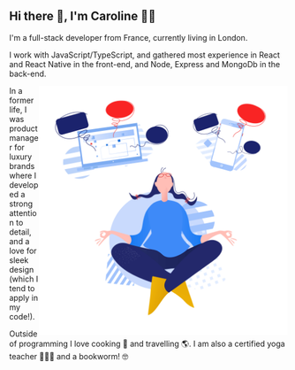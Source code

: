 ## Hi there 👋, I'm Caroline :woman_technologist:

I'm a full-stack developer from France, currently living in London. 

I work with JavaScript/TypeScript, and gathered most experience in React and React Native in the front-end, and Node, Express and MongoDb in the back-end.

<img align="right" alt="illustration of web developer with laptop" src="./clip-take-a-break-from-social-networks.png" width="450" height="450" />


In a former life, I was product manager for luxury brands where I developed a strong  attention to detail, and a love for sleek design (which I tend to apply in my code!).

Outside of programming I love cooking 🌱 and travelling 🌎. I am also a certified yoga teacher 🧘🏽‍♀️ and a bookworm! 🤓


